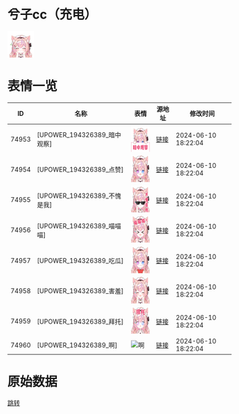 # 兮子cc（充电）

<img src="./cover.png" height="60" alt="cover" />

# 表情一览

|ID|名称|表情|源地址|修改时间|
|----|----|----|----|----|
|74953|[UPOWER_194326389_暗中观察]|<img src="./pic/074953_%5BUPOWER_194326389_暗中观察%5D.png" height="60" alt="暗中观察"/>|[链接](https://i0.hdslb.com/bfs/garb/d9aa0254b4f874c2a4cec0e0d7c7d9d9307ae8eb.png)|2024-06-10 18:22:04|
|74954|[UPOWER_194326389_点赞]|<img src="./pic/074954_%5BUPOWER_194326389_点赞%5D.png" height="60" alt="点赞"/>|[链接](https://i0.hdslb.com/bfs/garb/6395f577734fa95e4489dae6e88999cf96c3391f.png)|2024-06-10 18:22:04|
|74955|[UPOWER_194326389_不愧是我]|<img src="./pic/074955_%5BUPOWER_194326389_不愧是我%5D.png" height="60" alt="不愧是我"/>|[链接](https://i0.hdslb.com/bfs/garb/359ecc7a1bdb5b720eafc12018e595bd3bf5a39e.png)|2024-06-10 18:22:04|
|74956|[UPOWER_194326389_喵喵喵]|<img src="./pic/074956_%5BUPOWER_194326389_喵喵喵%5D.png" height="60" alt="喵喵喵"/>|[链接](https://i0.hdslb.com/bfs/garb/38f7733c3af448b7ea6441289024e80ef1f85304.png)|2024-06-10 18:22:04|
|74957|[UPOWER_194326389_吃瓜]|<img src="./pic/074957_%5BUPOWER_194326389_吃瓜%5D.png" height="60" alt="吃瓜"/>|[链接](https://i0.hdslb.com/bfs/garb/f1ff04c39369aee57d675aea811ac5f43dc32d60.png)|2024-06-10 18:22:04|
|74958|[UPOWER_194326389_害羞]|<img src="./pic/074958_%5BUPOWER_194326389_害羞%5D.png" height="60" alt="害羞"/>|[链接](https://i0.hdslb.com/bfs/garb/e19b3bb002ab74067b4492086c7136ef34d1669a.png)|2024-06-10 18:22:04|
|74959|[UPOWER_194326389_拜托]|<img src="./pic/074959_%5BUPOWER_194326389_拜托%5D.png" height="60" alt="拜托"/>|[链接](https://i0.hdslb.com/bfs/garb/196b2b927b20d6866d8ad4b5b8465a3636919de4.png)|2024-06-10 18:22:04|
|74960|[UPOWER_194326389_啊]|<img src="./pic/074960_%5BUPOWER_194326389_啊%5D.png" height="60" alt="啊"/>|[链接](https://i0.hdslb.com/bfs/garb/9b7c11a03d050cb48eea6b60ab43fa724d5e5394.png)|2024-06-10 18:22:04|

# 原始数据

[跳转](./raw.json)

